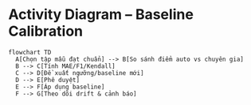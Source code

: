 # Activity Diagram – Baseline Calibration

```mermaid
flowchart TD
  A[Chọn tập mẫu đạt chuẩn] --> B[So sánh điểm auto vs chuyên gia]
  B --> C[Tính MAE/F1/Kendall]
  C --> D[Đề xuất ngưỡng/baseline mới]
  D --> E[Phê duyệt]
  E --> F[Áp dụng baseline]
  F --> G[Theo dõi drift & cảnh báo]
```
